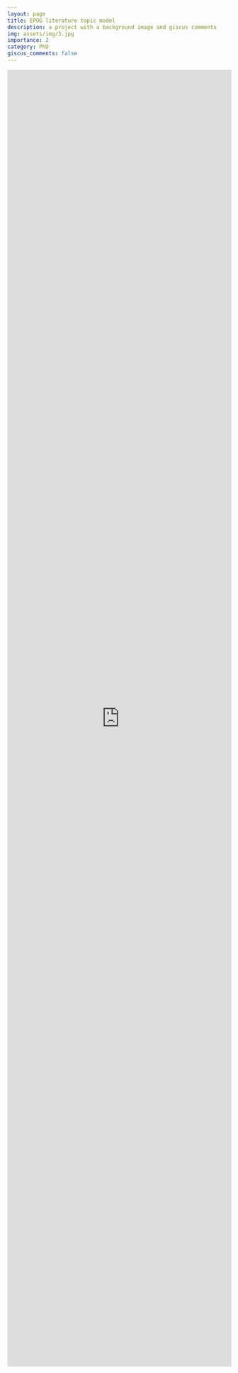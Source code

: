 ```yaml
---
layout: page
title: EPOG literature topic model
description: a project with a background image and giscus comments
img: assets/img/3.jpg
importance: 2
category: PhD
giscus_comments: false
---
```



<iframe allowfullscreen="true" src="https://tinyurl.com/2atlks83" width="100%" height="75%" style="border: 1px solid #ddd; max-width: 1000px; min-height: 500px"></iframe>
